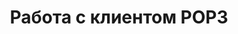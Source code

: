 ---
title: "Работа с клиентом POP3"
url: /ru/python-net/working-with-pop3-client/
weight: 60
type: docs
---